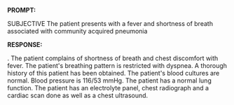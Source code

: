 **PROMPT:**

SUBJECTIVE The patient presents with a fever and shortness of breath associated with community acquired pneumonia

**RESPONSE:**

 .  The patient complains of shortness of breath and chest discomfort with fever. The patient's breathing pattern is restricted with dyspnea.  A thorough history of this patient has been obtained.  The patient's blood cultures are normal. Blood pressure is 116/53 mmHg.  The patient has a normal lung function.  The patient has an electrolyte panel, chest radiograph and a cardiac scan done as well as a chest ultrasound.